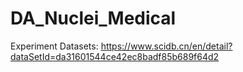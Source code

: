 # DA_Nuclei_Medical




Experiment Datasets: https://www.scidb.cn/en/detail?dataSetId=da31601544ce42ec8badf85b689f64d2
